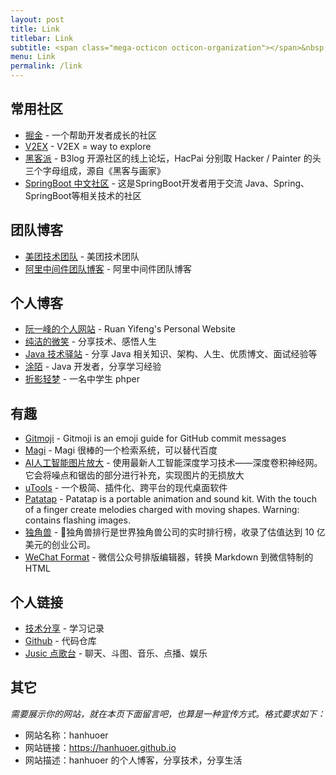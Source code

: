 ```yaml
---
layout: post
title: Link
titlebar: Link
subtitle: <span class="mega-octicon octicon-organization"></span>&nbsp;&nbsp; Resource link
menu: Link
permalink: /link
---
```


## 常用社区

- [掘金](https://juejin.im/) - 一个帮助开发者成长的社区
- [V2EX](https://v2ex.com/) - V2EX = way to explore
- [黑客派](https://hacpai.com/) - B3log 开源社区的线上论坛，HacPai 分别取 Hacker / Painter 的头三个字母组成，源自《黑客与画家》
- [SpringBoot 中文社区](https://springboot.io/) - 这是SpringBoot开发者用于交流 Java、Spring、SpringBoot等相关技术的社区

## 团队博客

- [美团技术团队](https://tech.meituan.com/) - 美团技术团队
- [阿里中间件团队博客](http://jm.taobao.org/) - 阿里中间件团队博客

## 个人博客

- [阮一峰的个人网站](http://www.ruanyifeng.com/) - Ruan Yifeng's Personal Website
- [纯洁的微笑](http://www.ityouknow.com/) - 分享技术、感悟人生
- [Java 技术驿站](http://cmsblogs.com/) - 分享 Java 相关知识、架构、人生、优质博文、面试经验等
- [涂陌](https://tycoding.cn/) - Java 开发者，分享学习经验
- [折影轻梦](https://nexmoe.com/) - 一名中学生 phper

## 有趣

- [Gitmoji](https://gitmoji.carloscuesta.me/) - Gitmoji is an emoji guide for GitHub commit messages
- [Magi](https://magi.com/) - Magi 很棒的一个检索系统，可以替代百度
- [AI人工智能图片放大](https://bigjpg.com/) - 使用最新人工智能深度学习技术——深度卷积神经网。它会将噪点和锯齿的部分进行补充，实现图片的无损放大
- [uTools](https://u.tools/) - 一个极简、插件化、跨平台的现代桌面软件
- [Patatap](https://www.patatap.com/) - Patatap is a portable animation and sound kit. With the touch of a finger create melodies charged with moving shapes. Warning: contains flashing images.
- [独角兽](https://dujiaoshou.io/) - 🦄独角兽排行是世界独角兽公司的实时排行榜，收录了估值达到 10 亿美元的创业公司。
- [WeChat Format](https://lab.lyric.im/wxformat/) - 微信公众号排版编辑器，转换 Markdown 到微信特制的 HTML

## 个人链接

- [技术分享](https://hanhuoer.github.io/) - 学习记录
- [Github](https://github.com/hanhuoer) - 代码仓库
- [Jusic 点歌台](https://music.scoder.club) - 聊天、斗图、音乐、点播、娱乐

## 其它  

*需要展示你的网站，就在本页下面留言吧，也算是一种宣传方式。格式要求如下：*

- 网站名称：hanhuoer
- 网站链接：https://hanhuoer.github.io
- 网站描述：hanhuoer 的个人博客，分享技术，分享生活
